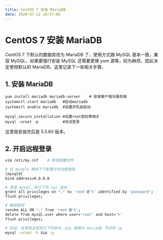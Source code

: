 ```yaml
---
title: CentOS 7 安装 MariaDB
date: 2020-07-22 10:57:05
---
```

# CentOS 7 安装 MariaDB

CentOS 7 下默认的数据库改为 MariaDB 了，使用方式跟 MySQL 基本一致，兼容 MySQL，如果要强行安装 MySQL 还需要更换 yum 源等，较为麻烦，因此决定使用默认的 MariaDB，这里记录下一些相关步骤。

## 1. 安装 MariaDB

```vim
yum install mariadb mariadb-server    # 安装客户端与服务端
systemctl start mariadb   #启动mariadb
systemctl enable mariadb  #设置开机自启动

mysql_secure_installation #设置root密码等相关
mysql -uroot -p           #测试登录
```

这里我安装完后是 5.5.60 版本。

## 2. 开启远程登录

```bash
vim /etc/my.cnf    # 修改配置文件

# 在 mysqld 模块下下配置允许远程登陆
[mysqld]
bind-address=0.0.0.0

# 登录 mysql，执行下列 sql 语句：
grant all privileges on *.* to 'root'@'%' identified by 'password';
flush privileges;

# 解除授权
revoke ALL ON *.* from 'root'@'%';
delete from mysql.user where user='root' and host='%'
flush privileges;

# 验证，在其他主机执行下列命令，$ip 替换为 mariadb 节点的 ip
mysql -uroot -h $ip -p
```



